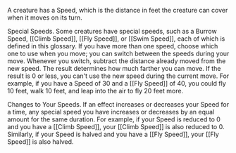 A creature has a Speed, which is the distance in feet the creature can cover when it moves on its turn.

Special Speeds. Some creatures have special speeds, such as a Burrow Speed, [[Climb Speed]], [[Fly Speed]], or [[Swim Speed]], each of which is defined in this glossary. If you have more than one speed, choose which one to use when you move; you can switch between the speeds during your move. Whenever you switch, subtract the distance already moved from the new speed. The result determines how much farther you can move. If the result is 0 or less, you can't use the new speed during the current move. For example, if you have a Speed of 30 and a [[Fly Speed]] of 40, you could fly 10 feet, walk 10 feet, and leap into the air to fly 20 feet more.

Changes to Your Speeds. If an effect increases or decreases your Speed for a time, any special speed you have increases or decreases by an equal amount for the same duration. For example, if your Speed is reduced to 0 and you have a [[Climb Speed]], your [[Climb Speed]] is also reduced to 0. Similarly, if your Speed is halved and you have a [[Fly Speed]], your [[Fly Speed]] is also halved.